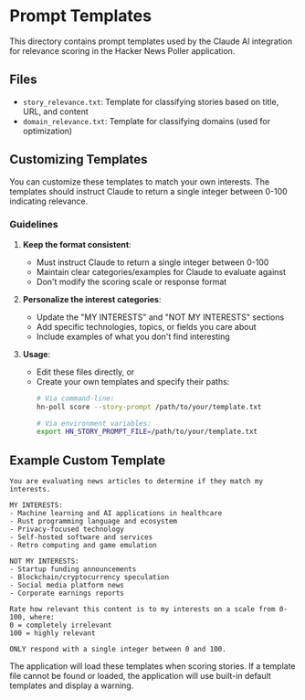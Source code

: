 # Prompt Templates

This directory contains prompt templates used by the Claude AI integration for relevance scoring in the Hacker News Poller application.

## Files

- `story_relevance.txt`: Template for classifying stories based on title, URL, and content
- `domain_relevance.txt`: Template for classifying domains (used for optimization)

## Customizing Templates

You can customize these templates to match your own interests. The templates should instruct Claude to return a single integer between 0-100 indicating relevance.

### Guidelines

1. **Keep the format consistent**:
   - Must instruct Claude to return a single integer between 0-100
   - Maintain clear categories/examples for Claude to evaluate against
   - Don't modify the scoring scale or response format

2. **Personalize the interest categories**:
   - Update the "MY INTERESTS" and "NOT MY INTERESTS" sections
   - Add specific technologies, topics, or fields you care about
   - Include examples of what you don't find interesting

3. **Usage**:
   - Edit these files directly, or
   - Create your own templates and specify their paths:
     ```bash
     # Via command-line:
     hn-poll score --story-prompt /path/to/your/template.txt
     
     # Via environment variables:
     export HN_STORY_PROMPT_FILE=/path/to/your/template.txt
     ```

## Example Custom Template

```
You are evaluating news articles to determine if they match my interests.

MY INTERESTS:
- Machine learning and AI applications in healthcare
- Rust programming language and ecosystem
- Privacy-focused technology
- Self-hosted software and services
- Retro computing and game emulation

NOT MY INTERESTS:
- Startup funding announcements
- Blockchain/cryptocurrency speculation
- Social media platform news
- Corporate earnings reports

Rate how relevant this content is to my interests on a scale from 0-100, where:
0 = completely irrelevant
100 = highly relevant

ONLY respond with a single integer between 0 and 100.
```

The application will load these templates when scoring stories. If a template file cannot be found or loaded, the application will use built-in default templates and display a warning.